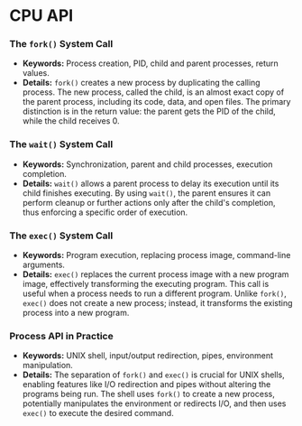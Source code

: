 # CPU API

### The `fork()` System Call
- **Keywords:** Process creation, PID, child and parent processes, return values.
- **Details:** `fork()` creates a new process by duplicating the calling process. The new process, called the child, is an almost exact copy of the parent process, including its code, data, and open files. The primary distinction is in the return value: the parent gets the PID of the child, while the child receives 0.

### The `wait()` System Call
- **Keywords:** Synchronization, parent and child processes, execution completion.
- **Details:** `wait()` allows a parent process to delay its execution until its child finishes executing. By using `wait()`, the parent ensures it can perform cleanup or further actions only after the child's completion, thus enforcing a specific order of execution.

### The `exec()` System Call
- **Keywords:** Program execution, replacing process image, command-line arguments.
- **Details:** `exec()` replaces the current process image with a new program image, effectively transforming the executing program. This call is useful when a process needs to run a different program. Unlike `fork()`, `exec()` does not create a new process; instead, it transforms the existing process into a new program.

### Process API in Practice
- **Keywords:** UNIX shell, input/output redirection, pipes, environment manipulation.
- **Details:** The separation of `fork()` and `exec()` is crucial for UNIX shells, enabling features like I/O redirection and pipes without altering the programs being run. The shell uses `fork()` to create a new process, potentially manipulates the environment or redirects I/O, and then uses `exec()` to execute the desired command.
